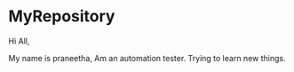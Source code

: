 # MyRepository

Hi All,

My name is praneetha, Am an automation tester. Trying to learn new things.

